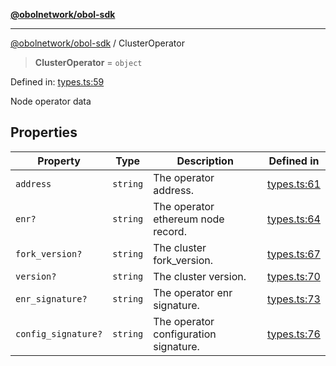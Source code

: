 [**@obolnetwork/obol-sdk**](../index.md)

***

[@obolnetwork/obol-sdk](../index.md) / ClusterOperator

> **ClusterOperator** = `object`

Defined in: [types.ts:59](https://github.com/ObolNetwork/obol-sdk/blob/e7fc737767265d3063c4e96d045f725fadd20e1e/src/types.ts#L59)

Node operator data

## Properties

| Property | Type | Description | Defined in |
| ------ | ------ | ------ | ------ |
| <a id="address"></a> `address` | `string` | The operator address. | [types.ts:61](https://github.com/ObolNetwork/obol-sdk/blob/e7fc737767265d3063c4e96d045f725fadd20e1e/src/types.ts#L61) |
| <a id="enr"></a> `enr?` | `string` | The operator ethereum node record. | [types.ts:64](https://github.com/ObolNetwork/obol-sdk/blob/e7fc737767265d3063c4e96d045f725fadd20e1e/src/types.ts#L64) |
| <a id="fork_version"></a> `fork_version?` | `string` | The cluster fork_version. | [types.ts:67](https://github.com/ObolNetwork/obol-sdk/blob/e7fc737767265d3063c4e96d045f725fadd20e1e/src/types.ts#L67) |
| <a id="version"></a> `version?` | `string` | The cluster version. | [types.ts:70](https://github.com/ObolNetwork/obol-sdk/blob/e7fc737767265d3063c4e96d045f725fadd20e1e/src/types.ts#L70) |
| <a id="enr_signature"></a> `enr_signature?` | `string` | The operator enr signature. | [types.ts:73](https://github.com/ObolNetwork/obol-sdk/blob/e7fc737767265d3063c4e96d045f725fadd20e1e/src/types.ts#L73) |
| <a id="config_signature"></a> `config_signature?` | `string` | The operator configuration signature. | [types.ts:76](https://github.com/ObolNetwork/obol-sdk/blob/e7fc737767265d3063c4e96d045f725fadd20e1e/src/types.ts#L76) |
